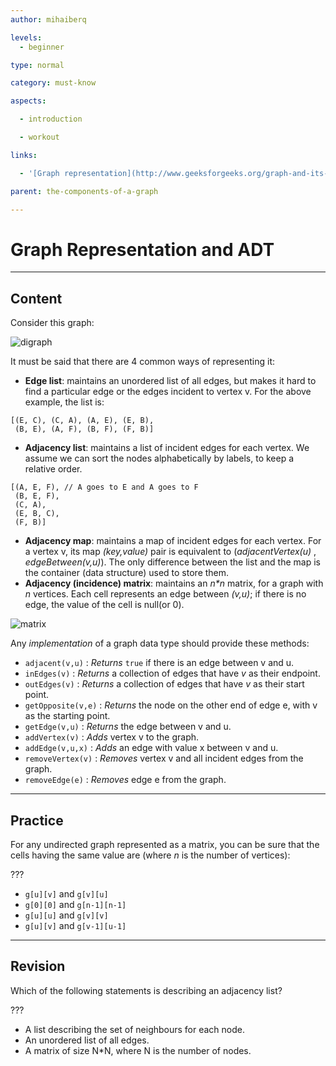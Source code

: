 ```yaml
---
author: mihaiberq

levels:
  - beginner

type: normal

category: must-know

aspects:

  - introduction

  - workout

links:

  - '[Graph representation](http://www.geeksforgeeks.org/graph-and-its-representations/){website}'

parent: the-components-of-a-graph

---
```


# Graph Representation and ADT

---
## Content

Consider this graph:

![digraph](https://img.enkipro.com/11ded20cef0af56a0eae88fc17e21037.png)

It must be said that there are 4 common ways of representing it:
- **Edge list**: maintains an unordered list of all edges, but makes it hard to find a particular edge or the edges incident to vertex v. For the above example, the list is:

```
[(E, C), (C, A), (A, E), (E, B),
 (B, E), (A, F), (B, F), (F, B)]
```
- **Adjacency list**: maintains a list of incident edges for each vertex. We assume we can sort the nodes alphabetically by labels, to keep a relative order.

```
[(A, E, F), // A goes to E and A goes to F
 (B, E, F),
 (C, A),
 (E, B, C),
 (F, B)]
```
- **Adjacency map**: maintains a map of incident edges for each vertex. For a vertex v, its map  *(key,value)* pair is equivalent to (*adjacentVertex(u)* , *edgeBetween(v,u)*). The only difference between the list and the map is the container (data structure) used to store them.
- **Adjacency (incidence) matrix**: maintains an _n*n_ matrix, for a graph with *n* vertices. Each cell represents an edge between *(v,u)*; if there is no edge, the value of the cell is null(or 0).

![matrix](https://img.enkipro.com/913a180bdd7807adb2f888a844233147.png)

Any *implementation* of a graph data type should provide these methods:
- `adjacent(v,u)` : *Returns* `true` if there is an edge between v and u.
- `inEdges(v)` : *Returns* a collection of edges that have *v* as their endpoint.
- `outEdges(v)` : *Returns* a collection of edges that have *v* as their start point.
- `getOpposite(v,e)` : *Returns* the node on the other end of edge e, with v as the starting point.
- `getEdge(v,u)` : *Returns* the edge between v and u.
- `addVertex(v)` : *Adds* vertex v to the graph.
- `addEdge(v,u,x)` : *Adds* an edge with value x between v and u.
- `removeVertex(v)` : *Removes* vertex v and all incident edges from the graph.
- `removeEdge(e)` : *Removes* edge e from the graph.

---
## Practice

For any undirected graph represented as a matrix, you can be sure that the cells having the same value are (where _n_ is the number of vertices):

???

* `g[u][v]` and `g[v][u]`
* `g[0][0]` and `g[n-1][n-1]`
* `g[u][u]` and `g[v][v]`
* `g[u][v]` and `g[v-1][u-1]`

---
## Revision

Which of the following statements is describing an adjacency list?

???


* A list describing the set of neighbours for each node.
* An unordered list of all edges.
* A matrix of size N*N, where N is the number of nodes.


